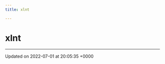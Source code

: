 ```yaml
---
title: xlnt

---
```


# xlnt








-------------------------------

Updated on 2022-07-01 at 20:05:35 +0000